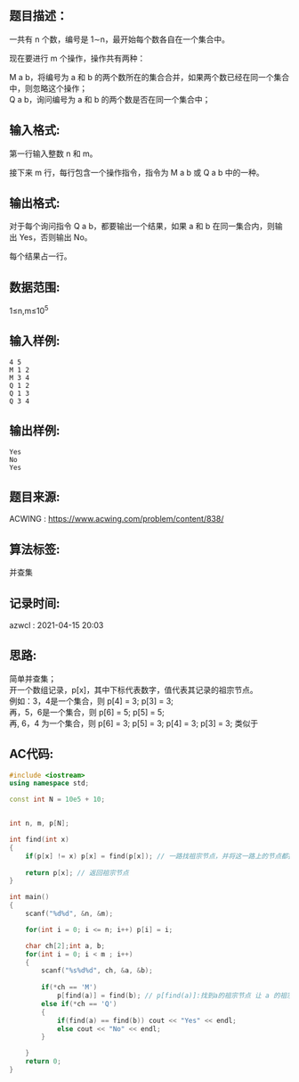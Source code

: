 ## 题目描述：
一共有 n 个数，编号是 1∼n，最开始每个数各自在一个集合中。

现在要进行 m 个操作，操作共有两种：

M a b，将编号为 a 和 b 的两个数所在的集合合并，如果两个数已经在同一个集合中，则忽略这个操作；  
Q a b，询问编号为 a 和 b 的两个数是否在同一个集合中；

## 输入格式:
第一行输入整数 n 和 m。

接下来 m 行，每行包含一个操作指令，指令为 M a b 或 Q a b 中的一种。  

## 输出格式:
对于每个询问指令 Q a b，都要输出一个结果，如果 a 和 b 在同一集合内，则输出 Yes，否则输出 No。

每个结果占一行。  

## 数据范围:
1≤n,m≤10<sup>5</sup>

## 输入样例:
```
4 5
M 1 2
M 3 4
Q 1 2
Q 1 3
Q 3 4
```

## 输出样例:
```
Yes
No
Yes
```

## 题目来源:
ACWING : https://www.acwing.com/problem/content/838/

## 算法标签:
并查集

## 记录时间:
azwcl : 2021-04-15 20:03

## 思路:
简单并查集；  
开一个数组记录，p[x]，其中下标代表数字，值代表其记录的祖宗节点。  
例如：3，4是一个集合，则 p[4] = 3; p[3] = 3;  
再，5，6是一个集合，则 p[6] = 5; p[5] = 5;  
再, 6，4 为一个集合，则 p[6] = 3; p[5] = 3; p[4] = 3; p[3] = 3;
类似于

## AC代码:
```cpp
#include <iostream>
using namespace std;

const int N = 10e5 + 10;


int n, m, p[N];

int find(int x)
{
    if(p[x] != x) p[x] = find(p[x]); // 一路找祖宗节点，并将这一路上的节点都指向祖宗。
    
    return p[x]; // 返回祖宗节点
}

int main()
{
    scanf("%d%d", &n, &m);

    for(int i = 0; i <= n; i++) p[i] = i;

    char ch[2];int a, b;
    for(int i = 0; i < m ; i++)
    {
        scanf("%s%d%d", ch, &a, &b);
        
        if(*ch == 'M')
            p[find(a)] = find(b); // p[find(a)]:找到a的祖宗节点 让 a 的祖宗节点 指向 b 的祖宗节点
        else if(*ch == 'Q')
        {
            if(find(a) == find(b)) cout << "Yes" << endl;
            else cout << "No" << endl;
        }

    }
    return 0;
}
```